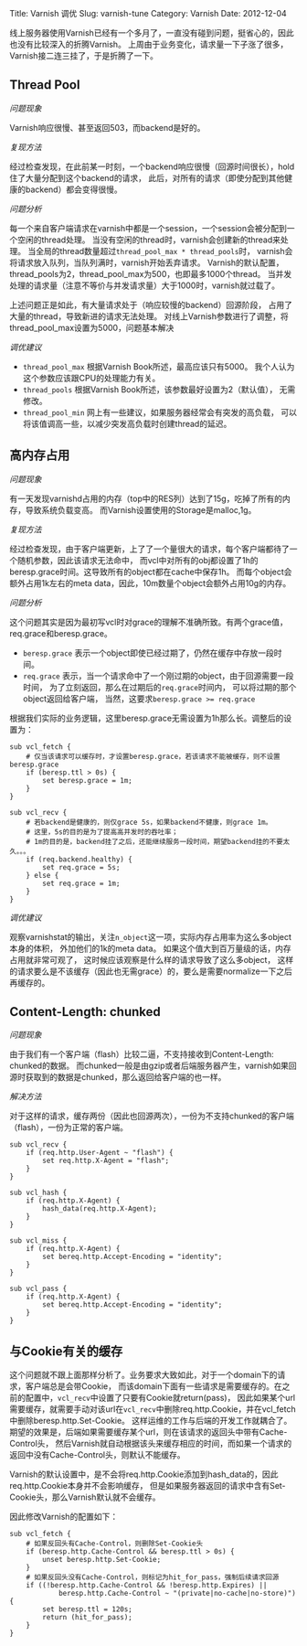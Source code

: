 Title: Varnish 调优
Slug: varnish-tune
Category: Varnish
Date: 2012-12-04

线上服务器使用Varnish已经有一个多月了，一直没有碰到问题，挺省心的，因此也没有比较深入的折腾Varnish。 上周由于业务变化，请求量一下子涨了很多，Varnish接二连三挂了，于是折腾了一下。

Thread Pool
------------

*问题现象*

Varnish响应很慢、甚至返回503，而backend是好的。

*复现方法*

经过检查发现，在此前某一时刻，一个backend响应很慢（回源时间很长），hold住了大量分配到这个backend的请求， 此后，对所有的请求（即使分配到其他健康的backend）都会变得很慢。

*问题分析*

每一个来自客户端请求在varnish中都是一个session，一个session会被分配到一个空闲的thread处理。
当没有空闲的thread时，varnish会创建新的thread来处理。
当全局的thread数量超过`thread_pool_max * thread_pools`时，
 varnish会将请求放入队列，当队列满时，varnish开始丢弃请求。
Varnish的默认配置，thread_pools为2，thread_pool_max为500，也即最多1000个thread。
当并发处理的请求量（注意不等价与并发请求量）大于1000时，varnish就过载了。

上述问题正是如此，有大量请求处于（响应较慢的backend）回源阶段，
占用了大量的thread，导致新进的请求无法处理。
对线上Varnish参数进行了调整，将thread_pool_max设置为5000，问题基本解决

*调优建议*

* `thread_pool_max` 根据Varnish Book所述，最高应该只有5000。
  我个人认为这个参数应该跟CPU的处理能力有关。
* `thread_pools` 根据Varnish Book所述，该参数最好设置为2（默认值），
  无需修改。
* `thread_pool_min` 网上有一些建议，如果服务器经常会有突发的高负载，
  可以将该值调高一些，以减少突发高负载时创建thread的延迟。

高内存占用
----------

*问题现象*

有一天发现varnishd占用的内存（top中的RES列）达到了15g，吃掉了所有的内存，导致系统负载变高。 而Varnish设置使用的Storage是malloc,1g。

*复现方法*

经过检查发现，由于客户端更新，上了了一个量很大的请求，每个客户端都待了一个随机参数，因此该请求无法命中， 而vcl中对所有的obj都设置了1h的beresp.grace时间。这导致所有的object都在cache中保存1h。 而每个object会额外占用1k左右的meta data，因此，10m数量个object会额外占用10g的内存。

*问题分析*

这个问题其实是因为最初写vcl时对grace的理解不准确所致。有两个grace值，req.grace和beresp.grace。

* `beresp.grace` 表示一个object即使已经过期了，仍然在缓存中存放一段时间。
* `req.grace` 表示，当一个请求命中了一个刚过期的object，由于回源需要一段时间，
  为了立刻返回，那么在过期后的`req.grace`时间内， 可以将过期的那个object返回给客户端，
  当然，这要求`beresp.grace >= req.grace`

根据我们实际的业务逻辑，这里beresp.grace无需设置为1h那么长。调整后的设置为：
```
sub vcl_fetch {
    # 仅当该请求可以缓存时，才设置beresp.grace，若该请求不能被缓存，则不设置beresp.grace
    if (beresp.ttl > 0s) {
        set beresp.grace = 1m;
    }
}

sub vcl_recv {
    # 若backend是健康的，则仅grace 5s，如果backend不健康，则grace 1m。
    # 这里，5s的目的是为了提高高并发时的吞吐率；
    # 1m的目的是，backend挂了之后，还能继续服务一段时间，期望backend挂的不要太久。。。
    if (req.backend.healthy) {
        set req.grace = 5s;
    } else {
        set req.grace = 1m;
    }
}
```

*调优建议*

观察varnishstat的输出，关注`n_object`这一项，实际内存占用率为这么多object本身的体积，
外加他们的1k的meta data。
如果这个值大到百万量级的话，内存占用就非常可观了，
这时候应该观察是什么样的请求导致了这么多object，
这样的请求要么是不该缓存（因此也无需grace）的，要么是需要normalize一下之后再缓存的。

Content-Length: chunked
------------------------

*问题现象*

由于我们有一个客户端（flash）比较二逼，不支持接收到Content-Length: chunked的数据。 而chunked一般是由gzip或者后端服务器产生，varnish如果回源时获取到的数据是chunked，那么返回给客户端的也一样。

*解决方法*

对于这样的请求，缓存两份（因此也回源两次），一份为不支持chunked的客户端（flash），一份为正常的客户端。

```
sub vcl_recv {
    if (req.http.User-Agent ~ "flash") {
        set req.http.X-Agent = "flash";
    }
}

sub vcl_hash {
    if (req.http.X-Agent) {
        hash_data(req.http.X-Agent);
    }
}

sub vcl_miss {
    if (req.http.X-Agent) {
        set bereq.http.Accept-Encoding = "identity";
    }
}

sub vcl_pass {
    if (req.http.X-Agent) {
        set bereq.http.Accept-Encoding = "identity";
    }
}
```

与Cookie有关的缓存
------------------

这个问题就不跟上面那样分析了。业务要求大致如此，对于一个domain下的请求，客户端总是会带Cookie， 而该domain下面有一些请求是需要缓存的。在之前的配置中，`vcl_recv`中设置了只要有Cookie就return(pass)， 因此如果某个url需要缓存，就需要手动对该url在`vcl_recv`中删除req.http.Cookie，并在vcl_fetch中删除beresp.http.Set-Cookie。 这样运维的工作与后端的开发工作就耦合了。期望的效果是，后端如果需要缓存某个url，则在该请求的返回头中带有Cache-Control头， 然后Varnish就自动根据该头来缓存相应的时间，而如果一个请求的返回中没有Cache-Control头，则默认不能缓存。

Varnish的默认设置中，是不会将req.http.Cookie添加到hash_data的，因此req.http.Cookie本身并不会影响缓存， 但是如果服务器返回的请求中含有Set-Cookie头，那么Varnish默认就不会缓存。

因此修改Varnish的配置如下：

```
sub vcl_fetch {
    # 如果反回头有Cache-Control，则删除Set-Cookie头
    if (beresp.http.Cache-Control && beresp.ttl > 0s) { 
        unset beresp.http.Set-Cookie;
    }
    # 如果反回头没有Cache-Control，则标记为hit_for_pass，强制后续请求回源
    if ((!beresp.http.Cache-Control && !beresp.http.Expires) ||
            beresp.http.Cache-Control ~ "(private|no-cache|no-store)") {
        set beresp.ttl = 120s;
        return (hit_for_pass);
    }
}
```
